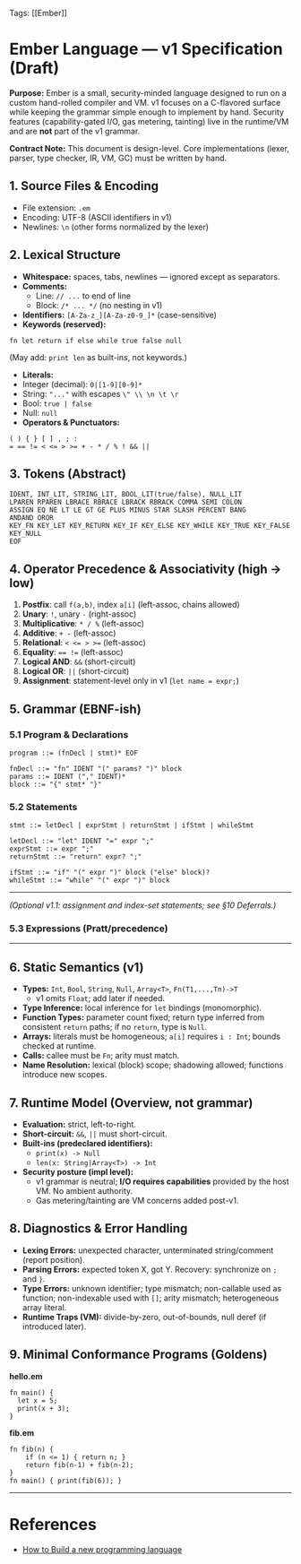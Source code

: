 Tags: [[Ember]]

# Ember Language — v1 Specification (Draft)

**Purpose:** Ember is a small, security-minded language designed to run on a custom hand-rolled compiler and VM. v1 focuses on a C-flavored surface while keeping the grammar simple enough to implement by hand. Security features (capability-gated I/O, gas metering, tainting) live in the runtime/VM and are **not** part of the v1 grammar.

**Contract Note:** This document is design-level. Core implementations (lexer, parser, type checker, IR, VM, GC) must be written by hand.

## 1. Source Files & Encoding

- File extension: `.em`
- Encoding: UTF-8 (ASCII identifiers in v1)
- Newlines: `\n` (other forms normalized by the lexer)

## 2. Lexical Structure

- **Whitespace:** spaces, tabs, newlines — ignored except as separators.
- **Comments:**
  - Line: `// ...` to end of line
  - Block: `/* ... */` (no nesting in v1)
- **Identifiers:** `[A-Za-z_][A-Za-z0-9_]*` (case-sensitive)
- **Keywords (reserved):**

```
fn let return if else while true false null
```

(May add: `print len` as built-ins, not keywords.)

- **Literals:**
- Integer (decimal): `0|[1-9][0-9]*`
- String: `"..."` with escapes `\" \\ \n \t \r`
- Bool: `true | false`
- Null: `null`
- **Operators & Punctuators:**

```
( ) { } [ ] , ; :
= == != < <= > >= + - * / % ! && ||
```

## 3. Tokens (Abstract)

```
IDENT, INT_LIT, STRING_LIT, BOOL_LIT(true/false), NULL_LIT
LPAREN RPAREN LBRACE RBRACE LBRACK RBRACK COMMA SEMI COLON
ASSIGN EQ NE LT LE GT GE PLUS MINUS STAR SLASH PERCENT BANG
ANDAND OROR
KEY_FN KEY_LET KEY_RETURN KEY_IF KEY_ELSE KEY_WHILE KEY_TRUE KEY_FALSE KEY_NULL
EOF
```

## 4. Operator Precedence & Associativity (high → low)

1. **Postfix**: call `f(a,b)`, index `a[i]` (left-assoc, chains allowed)
2. **Unary**: `!`, unary `-` (right-assoc)
3. **Multiplicative**: `* / %` (left-assoc)
4. **Additive**: `+ -` (left-assoc)
5. **Relational**: `< <= > >=` (left-assoc)
6. **Equality**: `== !=` (left-assoc)
7. **Logical AND**: `&&` (short-circuit)
8. **Logical OR**: `||` (short-circuit)
9. **Assignment**: statement-level only in v1 (`let name = expr;`)

## 5. Grammar (EBNF-ish)

### 5.1 Program & Declarations

```
program ::= (fnDecl | stmt)* EOF

fnDecl ::= "fn" IDENT "(" params? ")" block
params ::= IDENT ("," IDENT)*
block ::= "{" stmt* "}"
```

### 5.2 Statements

```
stmt ::= letDecl | exprStmt | returnStmt | ifStmt | whileStmt

letDecl ::= "let" IDENT "=" expr ";"
exprStmt ::= expr ";"
returnStmt ::= "return" expr? ";"

ifStmt ::= "if" "(" expr ")" block ("else" block)?
whileStmt ::= "while" "(" expr ")" block
```

---

_(Optional v1.1: assignment and index-set statements; see §10 Deferrals.)_

### 5.3 Expressions (Pratt/precedence)

---

## 6. Static Semantics (v1)

- **Types:** `Int`, `Bool`, `String`, `Null`, `Array<T>`, `Fn(T1,...,Tn)->T`
  - v1 omits `Float`; add later if needed.
- **Type Inference:** local inference for `let` bindings (monomorphic).
- **Function Types:** parameter count fixed; return type inferred from consistent `return` paths; if no `return`, type is `Null`.
- **Arrays:** literals must be homogeneous; `a[i]` requires `i : Int`; bounds checked at runtime.
- **Calls:** callee must be `Fn`; arity must match.
- **Name Resolution:** lexical (block) scope; shadowing allowed; functions introduce new scopes.

## 7. Runtime Model (Overview, not grammar)

- **Evaluation:** strict, left-to-right.
- **Short-circuit:** `&&`, `||` must short-circuit.
- **Built-ins (predeclared identifiers):**
  - `print(x) -> Null`
  - `len(x: String|Array<T>) -> Int`
- **Security posture (impl level):**
  - v1 grammar is neutral; **I/O requires capabilities** provided by the host VM. No ambient authority.
  - Gas metering/tainting are VM concerns added post-v1.

## 8. Diagnostics & Error Handling

- **Lexing Errors:** unexpected character, unterminated string/comment (report position).
- **Parsing Errors:** expected token X, got Y. Recovery: synchronize on `;` and `}`.
- **Type Errors:** unknown identifier; type mismatch; non-callable used as function; non-indexable used with `[]`; arity mismatch; heterogeneous array literal.
- **Runtime Traps (VM):** divide-by-zero, out-of-bounds, null deref (if introduced later).

## 9. Minimal Conformance Programs (Goldens)

**hello.em**

```ember
fn main() {
  let x = 5;
  print(x + 3);
}
```

**fib.em**

```
fn fib(n) {
	if (n <= 1) { return n; }
	return fib(n-1) + fib(n-2);
}
fn main() { print(fib(6)); }
```

---

# References

- [How to Build a new programming language](https://pgrandinetti.github.io/compilers/page/how-to-build-a-new-programming-language/)
